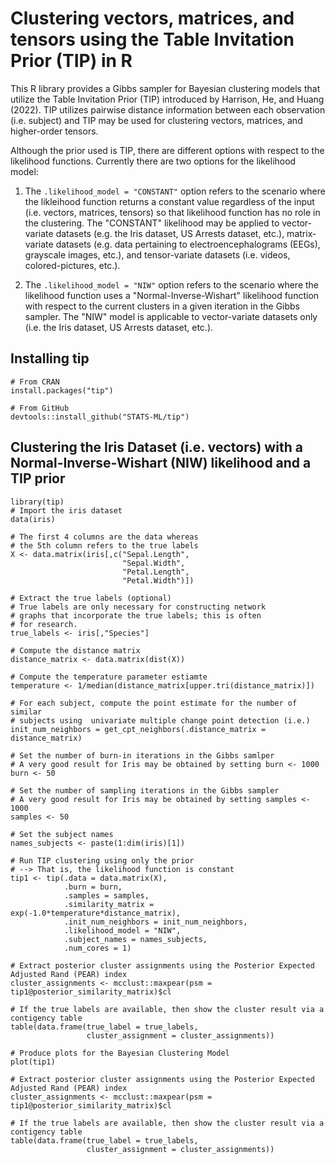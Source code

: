 # Clustering vectors, matrices, and tensors using the Table Invitation Prior (TIP) in R 
This R library provides a Gibbs sampler for Bayesian clustering models that utilize the Table Invitation Prior (TIP) introduced by Harrison, He, and Huang (2022). TIP utilizes pairwise distance information between each observation (i.e. subject) and TIP may be used for clustering vectors, matrices, and higher-order tensors. 

Although the prior used is TIP, there are different options with respect to the likelihood functions. Currently there are two options for the likelihood model:

1. The ```.likelihood_model = "CONSTANT"``` option refers to the scenario where the likleihood function returns a constant value regardless of the input (i.e. vectors, matrices, tensors) so that likelihood function has no role in the clustering. The "CONSTANT" likelihood may be applied to vector-variate datasets (e.g. the Iris dataset, US Arrests dataset, etc.), matrix-variate datasets (e.g. data pertaining to electroencephalograms (EEGs), grayscale images, etc.), and tensor-variate datasets (i.e. videos, colored-pictures, etc.). 

2. The ```.likelihood_model = "NIW"``` option refers to the scenario where the likelihood function uses a "Normal-Inverse-Wishart" likelihood function with respect to the current clusters in a given iteration in the Gibbs sampler. The "NIW" model is applicable to vector-variate datasets only (i.e. the Iris dataset, US Arrests dataset, etc.). 

## Installing tip
``` 
# From CRAN
install.packages("tip") 
```

```
# From GitHub
devtools::install_github("STATS-ML/tip")
```


## Clustering the Iris Dataset (i.e. vectors) with a Normal-Inverse-Wishart (NIW) likelihood and a TIP prior
```
library(tip)
# Import the iris dataset
data(iris)

# The first 4 columns are the data whereas
# the 5th column refers to the true labels
X <- data.matrix(iris[,c("Sepal.Length",
                         "Sepal.Width",
                         "Petal.Length",
                         "Petal.Width")])

# Extract the true labels (optional)
# True labels are only necessary for constructing network 
# graphs that incorporate the true labels; this is often
# for research. 
true_labels <- iris[,"Species"]

# Compute the distance matrix
distance_matrix <- data.matrix(dist(X))

# Compute the temperature parameter estiamte
temperature <- 1/median(distance_matrix[upper.tri(distance_matrix)])

# For each subject, compute the point estimate for the number of similar 
# subjects using  univariate multiple change point detection (i.e.)
init_num_neighbors = get_cpt_neighbors(.distance_matrix = distance_matrix)

# Set the number of burn-in iterations in the Gibbs samlper
# A very good result for Iris may be obtained by setting burn <- 1000
burn <- 50

# Set the number of sampling iterations in the Gibbs sampler
# A very good result for Iris may be obtained by setting samples <- 1000
samples <- 50

# Set the subject names
names_subjects <- paste(1:dim(iris)[1])

# Run TIP clustering using only the prior
# --> That is, the likelihood function is constant
tip1 <- tip(.data = data.matrix(X),
            .burn = burn,
            .samples = samples,
            .similarity_matrix = exp(-1.0*temperature*distance_matrix),
            .init_num_neighbors = init_num_neighbors,
            .likelihood_model = "NIW",
            .subject_names = names_subjects,
            .num_cores = 1)

# Extract posterior cluster assignments using the Posterior Expected Adjusted Rand (PEAR) index
cluster_assignments <- mcclust::maxpear(psm = tip1@posterior_similarity_matrix)$cl

# If the true labels are available, then show the cluster result via a contigency table
table(data.frame(true_label = true_labels,
                 cluster_assignment = cluster_assignments))
                 
# Produce plots for the Bayesian Clustering Model
plot(tip1) 

# Extract posterior cluster assignments using the Posterior Expected Adjusted Rand (PEAR) index
cluster_assignments <- mcclust::maxpear(psm = tip1@posterior_similarity_matrix)$cl

# If the true labels are available, then show the cluster result via a contigency table
table(data.frame(true_label = true_labels,
                 cluster_assignment = cluster_assignments))
```
